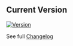 ## Current Version

[![Version](https://img.shields.io/badge/version-1.3.0-blue.svg)](https://github.com/iamxdv30/TheOmnitool/releases)

See full [Changelog](CHANGELOG.md)
